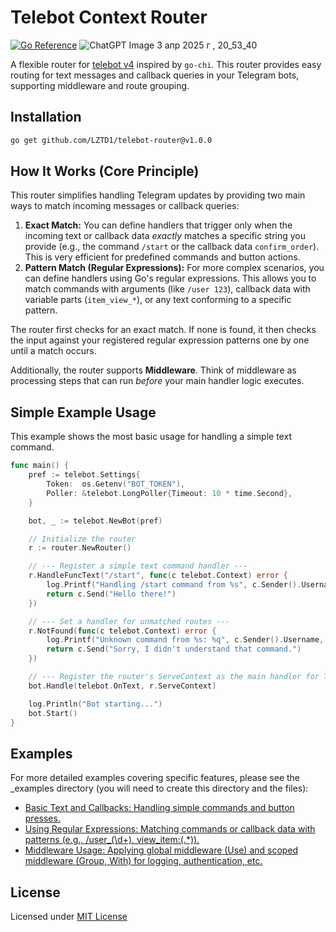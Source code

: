 # Telebot Context Router
[![Go Reference](https://pkg.go.dev/badge/github.com/LZTD1/telebot-context-router.svg)](https://pkg.go.dev/github.com/LZTD1/telebot-context-router)
![ChatGPT Image 3 апр  2025 г , 20_53_40](https://github.com/user-attachments/assets/0ec2d68b-6291-4f78-840e-43b00e46ed16)

A flexible router for [telebot v4](https://github.com/tucnak/telebot) inspired by `go-chi`. This router provides easy routing for text messages and callback queries in your Telegram bots, supporting middleware and route grouping.

## Installation

```bash
go get github.com/LZTD1/telebot-router@v1.0.0
```
## How It Works (Core Principle)

This router simplifies handling Telegram updates by providing two main ways to match incoming messages or callback queries:

1.  **Exact Match:** You can define handlers that trigger only when the incoming text or callback data *exactly* matches a specific string you provide (e.g., the command `/start` or the callback data `confirm_order`). This is very efficient for predefined commands and button actions.
2.  **Pattern Match (Regular Expressions):** For more complex scenarios, you can define handlers using Go's regular expressions. This allows you to match commands with arguments (like `/user 123`), callback data with variable parts (`item_view_*`), or any text conforming to a specific pattern.

The router first checks for an exact match. If none is found, it then checks the input against your registered regular expression patterns one by one until a match occurs.

Additionally, the router supports **Middleware**. Think of middleware as processing steps that can run *before* your main handler logic executes.

## Simple Example Usage

This example shows the most basic usage for handling a simple text command.

```go
func main() {
	pref := telebot.Settings{
		Token:  os.Getenv("BOT_TOKEN"),
		Poller: &telebot.LongPoller{Timeout: 10 * time.Second},
	}

	bot, _ := telebot.NewBot(pref)

	// Initialize the router
	r := router.NewRouter()

	// --- Register a simple text command handler ---
	r.HandleFuncText("/start", func(c telebot.Context) error {
		log.Printf("Handling /start command from %s", c.Sender().Username)
		return c.Send("Hello there!")
	})

	// --- Set a handler for unmatched routes ---
	r.NotFound(func(c telebot.Context) error {
		log.Printf("Unknown command from %s: %q", c.Sender().Username, c.Text())
		return c.Send("Sorry, I didn't understand that command.")
	})

	// --- Register the router's ServeContext as the main handler for Telebot ---
	bot.Handle(telebot.OnText, r.ServeContext)

	log.Println("Bot starting...")
	bot.Start()
}
```


## Examples

For more detailed examples covering specific features, please see the _examples directory (you will need to create this directory and the files):

- [Basic Text and Callbacks: Handling simple commands and button presses.](./_examples/basic-text-and-callbacks.go)
- [Using Regular Expressions: Matching commands or callback data with patterns (e.g., /user_(\d+), view_item:(.*)).](./_examples/regular-exp.go)
- [Middleware Usage: Applying global middleware (Use) and scoped middleware (Group, With) for logging, authentication, etc.](./_examples/middleware-usage.go)


## License
Licensed under [MIT License](./LICENSE)
